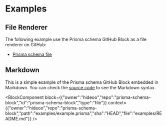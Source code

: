 # Examples

## File Renderer

The following example use the Prisma schema GitHub Block as a file renderer on GitHub:

- [Prisma schema file](https://blocks.githubnext.com/HiDeoo/prisma-schema-block/blob/main/examples/example.prisma)

## Markdown

This is a simple example of the Prisma schema GitHub Block embedded in Markdown. You can check the [source code](https://raw.githubusercontent.com/HiDeoo/prisma-schema-block/main/examples/README.md) to see the Markdown syntax.

<BlockComponent
block={{"owner":"hideoo","repo":"prisma-schema-block","id":"prisma-schema-block","type":"file"}}
context={{"owner":"hideoo","repo":"prisma-schema-block","path":"examples/example.prisma","sha":"HEAD","file":"examples/README.md"}}
/>
